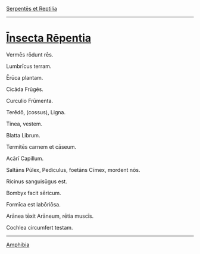 [Serpentēs et Reptilia](031-serpentes-et-reptilia.md)

---

# [Īnsecta Rēpentia](https://www.archive.org/stream/cu31924032499455#page/n77/mode/1up)

Vermēs rōdunt rēs.

Lumbrīcus terram.

Ērūca plantam.

Cicāda Frūgēs.

Curculio Frūmenta.

Terēdō, (cossus), Ligna.

Tinea, vestem.

Blatta Librum.

Termitēs carnem et cāseum.

Acārī Capillum.

Saltāns Pūlex, Pediculus, foetāns Cīmex, mordent nōs.

Ricinus sanguisūgus est.

Bombyx facit sēricum.

Formīca est labōriōsa.

Arānea tēxit Arāneum, rētia muscīs.

Cochlea circumfert testam.

---

[Amphibia](./033-amphibia.md)
